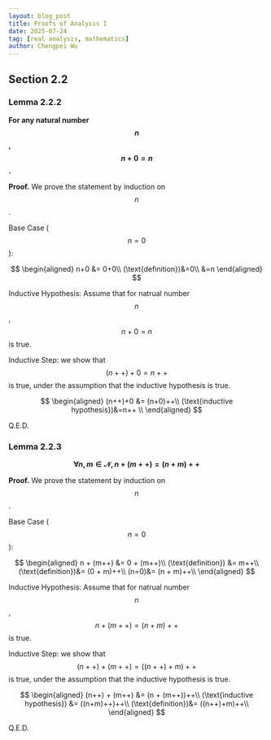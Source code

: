 ```yaml
---
layout: blog_post
title: Proofs of Analysis I
date: 2025-07-24
tag: [real analysis, mathematics]
author: Chengpei Wu
---
```


## Section 2.2

### Lemma 2.2.2

**For any natural number $$n$$, $$n+0=n$$.**

**Proof.** We prove the statement by induction on $$n$$. 

Base Case ($$n=0$$): 

$$
\begin{aligned}
n+0 &= 0+0\\
(\text{definition})&=0\\
&=n
\end{aligned}
$$

Inductive Hypothesis: Assume that for natrual number $$n$$, $$n+0=n$$ is true.

Inductive Step: we show that $$(n++)+0 = n++$$ is true, under the assumption that the inductive hypothesis is true.  

$$
\begin{aligned}
(n++)+0 &= (n+0)++\\
(\text{inductive hypothesis})&=n++ \\
\end{aligned}
$$

Q.E.D.

### Lemma 2.2.3

**$$\forall n, m \in \mathcal{N}, n + (m++) = (n+m)++$$**

**Proof.** We prove the statement by induction on $$n$$. 

Base Case ($$n=0$$):

$$
\begin{aligned}
n + (m++) &= 0 + (m++)\\
(\text{definition}) &= m++\\
(\text{definition})&= (0 + m)++\\
(n=0)&= (n + m)++\\
\end{aligned}
$$

Inductive Hypothesis: Assume that for natrual number $$n$$, $$n + (m++) = (n+m)++$$ is true.

Inductive Step: we show that $$(n++)+(m++) = ((n++)+m)++$$ is true, under the assumption that the inductive hypothesis is true.

$$
\begin{aligned}
(n++) + (m++) &= (n + (m++))++\\
(\text{inductive hypothesis}) &= ((n+m)++)++\\
(\text{definition})&= ((n++)+m)++\\
\end{aligned}
$$

Q.E.D.